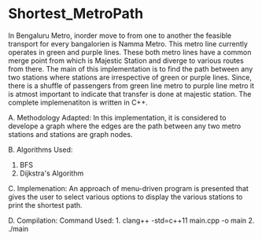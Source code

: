 # Shortest_MetroPath
In Bengaluru Metro, inorder move to from one to another the feasible transport for every bangalorien is Namma Metro. This metro line currently operates in green and purple lines. These both metro lines have a common merge point from which is Majestic Station and diverge to various routes from there. 
The main of this implementation is to find the path between any two stations where stations are irrespective of green or purple lines. 
Since, there is a shuffle of passengers from green line metro to purple line metro it is atmost important to indicate that transfer is done at majestic station.
The complete implemenatiton is written in C++. 

A. Methodology Adapted: 
  In this implementation, it is considered to develope a graph where the edges are the path between any two metro stations and stations are graph nodes. 

B. Algorithms Used: 
1. BFS 
2. Dijkstra's Algorithm

C. Implemenation:
  An approach of menu-driven program is presented that gives the user to select various options to display the various stations to print the shortest path.

D. Compilation: 
Command Used: 1. clang++ -std=c++11 main.cpp -o main
              2. ./main
